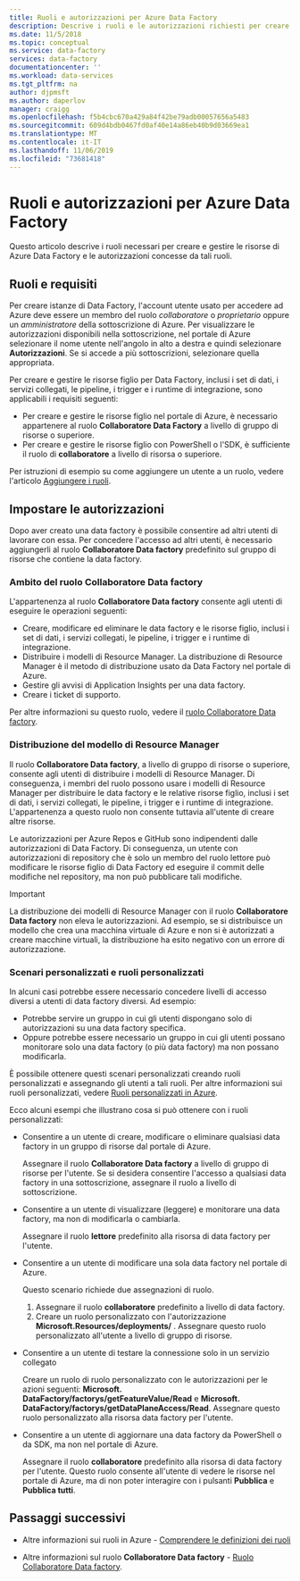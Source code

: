 ```yaml
---
title: Ruoli e autorizzazioni per Azure Data Factory
description: Descrive i ruoli e le autorizzazioni richiesti per creare data factory e per lavorare con le risorse figlio.
ms.date: 11/5/2018
ms.topic: conceptual
ms.service: data-factory
services: data-factory
documentationcenter: ''
ms.workload: data-services
ms.tgt_pltfrm: na
author: djpmsft
ms.author: daperlov
manager: craigg
ms.openlocfilehash: f5b4cbc670a429a84f42be79adb00057656a5483
ms.sourcegitcommit: 609d4bdb0467fd0af40e14a86eb40b9d03669ea1
ms.translationtype: MT
ms.contentlocale: it-IT
ms.lasthandoff: 11/06/2019
ms.locfileid: "73681418"
---
```

# <a name="roles-and-permissions-for-azure-data-factory"></a>Ruoli e autorizzazioni per Azure Data Factory

Questo articolo descrive i ruoli necessari per creare e gestire le risorse di Azure Data Factory e le autorizzazioni concesse da tali ruoli.

## <a name="roles-and-requirements"></a>Ruoli e requisiti

Per creare istanze di Data Factory, l'account utente usato per accedere ad Azure deve essere un membro del ruolo *collaboratore* o *proprietario* oppure un *amministratore* della sottoscrizione di Azure. Per visualizzare le autorizzazioni disponibili nella sottoscrizione, nel portale di Azure selezionare il nome utente nell'angolo in alto a destra e quindi selezionare **Autorizzazioni**. Se si accede a più sottoscrizioni, selezionare quella appropriata. 

Per creare e gestire le risorse figlio per Data Factory, inclusi i set di dati, i servizi collegati, le pipeline, i trigger e i runtime di integrazione, sono applicabili i requisiti seguenti:
- Per creare e gestire le risorse figlio nel portale di Azure, è necessario appartenere al ruolo **Collaboratore Data Factory** a livello di gruppo di risorse o superiore.
- Per creare e gestire le risorse figlio con PowerShell o l'SDK, è sufficiente il ruolo di **collaboratore** a livello di risorsa o superiore.

Per istruzioni di esempio su come aggiungere un utente a un ruolo, vedere l'articolo [Aggiungere i ruoli](../billing/billing-add-change-azure-subscription-administrator.md).

## <a name="set-up-permissions"></a>Impostare le autorizzazioni

Dopo aver creato una data factory è possibile consentire ad altri utenti di lavorare con essa. Per concedere l'accesso ad altri utenti, è necessario aggiungerli al ruolo **Collaboratore Data factory** predefinito sul gruppo di risorse che contiene la data factory.

### <a name="scope-of-the-data-factory-contributor-role"></a>Ambito del ruolo Collaboratore Data factory

L'appartenenza al ruolo **Collaboratore Data factory** consente agli utenti di eseguire le operazioni seguenti:
- Creare, modificare ed eliminare le data factory e le risorse figlio, inclusi i set di dati, i servizi collegati, le pipeline, i trigger e i runtime di integrazione.
- Distribuire i modelli di Resource Manager. La distribuzione di Resource Manager è il metodo di distribuzione usato da Data Factory nel portale di Azure.
- Gestire gli avvisi di Application Insights per una data factory.
- Creare i ticket di supporto.

Per altre informazioni su questo ruolo, vedere il [ruolo Collaboratore Data factory](../role-based-access-control/built-in-roles.md#data-factory-contributor).

### <a name="resource-manager-template-deployment"></a>Distribuzione del modello di Resource Manager

Il ruolo **Collaboratore Data factory**, a livello di gruppo di risorse o superiore, consente agli utenti di distribuire i modelli di Resource Manager. Di conseguenza, i membri del ruolo possono usare i modelli di Resource Manager per distribuire le data factory e le relative risorse figlio, inclusi i set di dati, i servizi collegati, le pipeline, i trigger e i runtime di integrazione. L'appartenenza a questo ruolo non consente tuttavia all'utente di creare altre risorse.

Le autorizzazioni per Azure Repos e GitHub sono indipendenti dalle autorizzazioni di Data Factory. Di conseguenza, un utente con autorizzazioni di repository che è solo un membro del ruolo lettore può modificare le risorse figlio di Data Factory ed eseguire il commit delle modifiche nel repository, ma non può pubblicare tali modifiche.

> [!IMPORTANT]
> La distribuzione dei modelli di Resource Manager con il ruolo **Collaboratore Data factory** non eleva le autorizzazioni. Ad esempio, se si distribuisce un modello che crea una macchina virtuale di Azure e non si è autorizzati a creare macchine virtuali, la distribuzione ha esito negativo con un errore di autorizzazione.

### <a name="custom-scenarios-and-custom-roles"></a>Scenari personalizzati e ruoli personalizzati

In alcuni casi potrebbe essere necessario concedere livelli di accesso diversi a utenti di data factory diversi. Ad esempio:
- Potrebbe servire un gruppo in cui gli utenti dispongano solo di autorizzazioni su una data factory specifica.
- Oppure potrebbe essere necessario un gruppo in cui gli utenti possano monitorare solo una data factory (o più data factory) ma non possano modificarla.

È possibile ottenere questi scenari personalizzati creando ruoli personalizzati e assegnando gli utenti a tali ruoli. Per altre informazioni sui ruoli personalizzati, vedere [Ruoli personalizzati in Azure](..//role-based-access-control/custom-roles.md).

Ecco alcuni esempi che illustrano cosa si può ottenere con i ruoli personalizzati:

- Consentire a un utente di creare, modificare o eliminare qualsiasi data factory in un gruppo di risorse dal portale di Azure.

  Assegnare il ruolo **Collaboratore Data factory** a livello di gruppo di risorse per l'utente. Se si desidera consentire l'accesso a qualsiasi data factory in una sottoscrizione, assegnare il ruolo a livello di sottoscrizione.

- Consentire a un utente di visualizzare (leggere) e monitorare una data factory, ma non di modificarla o cambiarla.

  Assegnare il ruolo **lettore** predefinito alla risorsa di data factory per l'utente.

- Consentire a un utente di modificare una sola data factory nel portale di Azure.

  Questo scenario richiede due assegnazioni di ruolo.

  1. Assegnare il ruolo **collaboratore** predefinito a livello di data factory.
  2. Creare un ruolo personalizzato con l'autorizzazione **Microsoft.Resources/deployments/** . Assegnare questo ruolo personalizzato all'utente a livello di gruppo di risorse.

- Consentire a un utente di testare la connessione solo in un servizio collegato

    Creare un ruolo di ruolo personalizzato con le autorizzazioni per le azioni seguenti: **Microsoft. DataFactory/factorys/getFeatureValue/Read** e **Microsoft. DataFactory/factorys/getDataPlaneAccess/Read**. Assegnare questo ruolo personalizzato alla risorsa data factory per l'utente.

- Consentire a un utente di aggiornare una data factory da PowerShell o da SDK, ma non nel portale di Azure.

  Assegnare il ruolo **collaboratore** predefinito alla risorsa di data factory per l'utente. Questo ruolo consente all'utente di vedere le risorse nel portale di Azure, ma di non poter interagire con i pulsanti **Pubblica** e **Pubblica tutti**.

## <a name="next-steps"></a>Passaggi successivi

- Altre informazioni sui ruoli in Azure - [Comprendere le definizioni dei ruoli](../role-based-access-control/role-definitions.md)

- Altre informazioni sul ruolo **Collaboratore Data factory** - [Ruolo Collaboratore Data factory](../role-based-access-control/built-in-roles.md#data-factory-contributor).
